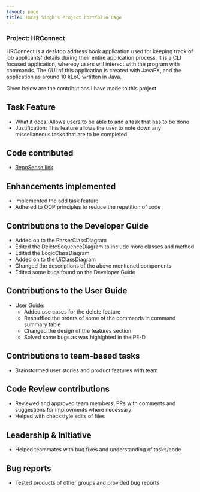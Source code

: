 ```yaml
---
layout: page
title: Imraj Singh's Project Portfolio Page
---
```


### Project: HRConnect

HRConnect is a desktop address book application used for keeping track of job applicants' details during their entire application process. It is a CLI focused application, whereby users will interect with the program with commands. The GUI of this application is created with JavaFX, and the application as around 10 kLoC wrtitten in Java.

Given below are the contributions I have made to this project.

## Task Feature

* What it does: Allows users to be able to add a task that has to be done
* Justification: This feature allows the user to note down any miscellaneous tasks that are to be completed

## Code contributed

* [RepoSense link](https://nus-cs2103-ay2122s2.github.io/tp-dashboard/?search=imrajsinghsandhu&breakdown=true)

## Enhancements implemented

* Implemented the add task feature
* Adhered to OOP principles to reduce the repetition of code

## Contributions to the Developer Guide

* Added on to the ParserClassDiagram
* Edited the DeleteSequenceDiagram to include more classes and method
* Edited the LogicClassDiagram
* Added on to the UiClassDiagram
* Changed the descriptions of the above mentioned components
* Edited some bugs found on the Developer Guide

## Contributions to the User Guide

* User Guide:
  * Added use cases for the delete feature
  * Reshuffled the orders of some of the commands in command summary table
  * Changed the design of the features section
  * Solved some bugs as was highighted in the PE-D

## Contributions to team-based tasks

* Brainstormed user stories and product features with team

## Code Review contributions

* Reviewed and approved team members' PRs with comments and suggestions for improvments where necessary
* Helped with checkstyle edits of files

## Leadership & Initiative

* Helped teammates with bug fixes and understanding of tasks/code

## Bug reports

* Tested products of other groups and provided bug reports
